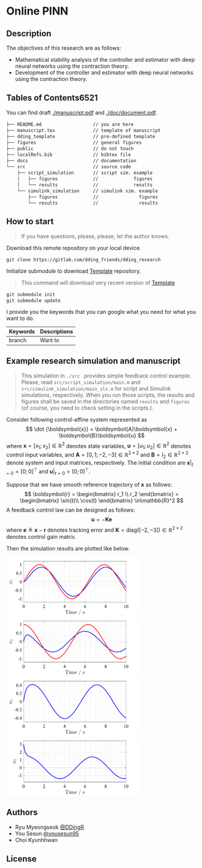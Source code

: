 # Online PINN 
## Description
 
The objectives of this research are as follows:
- Mathematical stability analysis of the controller and estimator with deep neural networks using the contraction theory.
- Development of the controller and estimator with deep neural networks using the contraction theory.

## Tables of Contents6521

You can find draft [./manuscript.pdf](./manuscript.pdf) and [./doc/document.pdf](./doc/main.pdf).

```
├── README.md                   // you are here
├── manuscript.tex              // template of manuscript
├── dding_template              // pre-defined template
├── figures                     // general figures
├── public                      // do not touch
├── localRefs.bib               // bibtex file
├── docs                        // documentation
└── src                         // source code
    ├── script_simulation       // script sim. example
    │   ├── figures             //             figures
    │   └── results             //             results
    └── simulink_simulation     // simulink sim. example
        ├── figures             //               figures
        └── results             //               results
```

## How to start

> If you have questions, please, please, let the author knows.

Download this remote repository on your local device.
```
git clone https://gitlab.com/dding_friends/dding_research
```
Initialize submodule to download [Template](https://gitlab.com/dding_friends/dding_template) repository.
> This command will download very recent version of [Template](https://gitlab.com/dding_friends/dding_template)
```
git submodule init
git submodule update
```

I provide you the keywords that you can google what you need for what you want to do.

| Keywords 	    | Descriptions 	|
|---------	    |--------------	|
| branch       	| Want to      	|

<!-- 
Talbe generator
https://www.tablesgenerator.com/markdown_tables
https://insight.infograb.net/blog/2025/01/22/gitlab-wiki/
-->

## Example research simulation and manuscript

> This simulation in `./src ` provides simple feedback control example.
> Please, read `src/script_simulation/main.m` and `src/simulink_simulation/main_slx.m` for script and Simulink simulations, respectively.
> When you run those scripts, the results and figures shall be saved in the directories named `results` and `figures` (of course, you need to check setting in the scripts.).

Consider following control-affine system represented as
$$
    \dot {\boldsymbol{x}} = \boldsymbol{A}\boldsymbol{x} + \boldsymbol{B}\boldsymbol{u}
$$
where $\boldsymbol{x}=[x_1;x_2]\in\mathbb{R}^2$ denotes state variables, $\boldsymbol{u}=[u_1;u_2]\in\mathbb{R}^2$ denotes control input variables, and $\boldsymbol{A}=[0,1;-2,-3]\in\mathbb{R}^{2\times2}$ and $\boldsymbol{B}=I_2\in\mathbb{R}^{2\times2}$ denote system and input matrices, respectively.
The initial condition are $\boldsymbol x\vert_{t=0} = [0;0]^\top$ and $\boldsymbol u\vert_{t=0} = [0;0]^\top$.

Suppose that we have smooth reference trajectory of $\boldsymbol{x}$ as follows:
$$
    \boldsymbol{r} 
    = 
    \begin{bmatrix}
        r_1 \\
        r_2
    \end{bmatrix}
    =
    \begin{bmatrix}
        \sin(t)\\
        \cos(t)
    \end{bmatrix}
    \in\mathbb{R}^2
$$
A feedback control law can be designed as follows:
$$
    \boldsymbol{u} = -\boldsymbol{K}\boldsymbol{e}
$$
where $\boldsymbol{e}\triangleq \boldsymbol{x}-\boldsymbol{r}$ denotes tracking error and $\boldsymbol{K}=\text{diag}([-2,-3])\in\mathbb{R}^{2\times 2}$ denotes control gain matrix.

Then the simulation results are plotted like below.

<img src="src/script_simulation/figures/9-Feb-2025_22-32-23/Fig1.png" width="350">
<img src="src/script_simulation/figures/9-Feb-2025_22-32-23/Fig2.png" width="350">
<img src="src/script_simulation/figures/9-Feb-2025_22-32-23/Fig3.png" width="350">
<img src="src/script_simulation/figures/9-Feb-2025_22-32-23/Fig4.png" width="350">

## Authors

- Ryu Myeongseok [@DDingR](https://gitlab.com/DDingR)
- You Sesun [@yousesun95](https://gitlab.com/yousesun95)
- Choi Kyunhhwan 

## License

